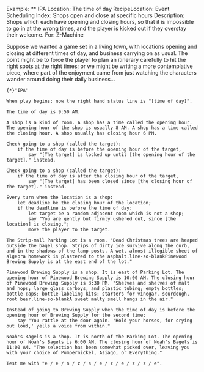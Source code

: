 Example: ** IPA
Location: The time of day
RecipeLocation: Event Scheduling
Index: Shops open and close at specific hours
Description: Shops which each have opening and closing hours, so that it is impossible to go in at the wrong times, and the player is kicked out if they overstay their welcome.
For: Z-Machine

  
Suppose we wanted a game set in a living town, with locations opening and closing at different times of day, and business carrying on as usual. The point might be to force the player to plan an itinerary carefully to hit the right spots at the right times; or we might be writing a more contemplative piece, where part of the enjoyment came from just watching the characters wander around doing their daily business...

  

``` inform7
{*}"IPA"

When play begins: now the right hand status line is "[time of day]".

The time of day is 9:50 AM.

A shop is a kind of room. A shop has a time called the opening hour. The opening hour of the shop is usually 8 AM. A shop has a time called the closing hour. A shop usually has closing hour 6 PM.

Check going to a shop (called the target):
	if the time of day is before the opening hour of the target,
		say "[The target] is locked up until [the opening hour of the target]." instead.

Check going to a shop (called the target):
	if the time of day is after the closing hour of the target,
		say "[The target] has been closed since [the closing hour of the target]." instead.

Every turn when the location is a shop:
	let deadline be the closing hour of the location;
	if the deadline is before the time of day:
		let target be a random adjacent room which is not a shop;
		say "You are gently but firmly ushered out, since [the location] is closing.";
		move the player to the target.

The Strip-mall Parking Lot is a room. "Dead Christmas trees are heaped outside the bagel shop. Strips of dirty ice survive along the curb, and in the shadows of the lamp-posts. A wet, almost illegible sheet of algebra homework is plastered to the asphalt.line-so-blankPinewood Brewing Supply is at the east end of the lot."

Pinewood Brewing Supply is a shop. It is east of Parking Lot. The opening hour of Pinewood Brewing Supply is 10:00 AM. The closing hour of Pinewood Brewing Supply is 3:30 PM. "Shelves and shelves of malt and hops; large glass carboys, and plastic tubing; empty bottles; bottle-caps; bottle-labeling kits; starters for vinegar, sourdough, root beer.line-so-blankA sweet malty smell hangs in the air."

Instead of going to Brewing Supply when the time of day is before the opening hour of Brewing Supply for the second time:
	say "You rattle at the door again. 'Hold your horses, for crying out loud,' yells a voice from within."

Noah's Bagels is a shop. It is north of the Parking Lot. The opening hour of Noah's Bagels is 6:00 AM. The closing hour of Noah's Bagels is 11:00 AM. "The selection has been somewhat picked over, leaving you with your choice of Pumpernickel, Asiago, or Everything."

Test me with "e / e / n / z / s / e / z / e / z / z / e".
```

